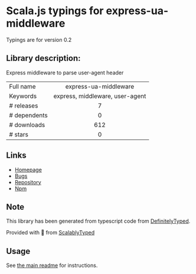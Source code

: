 
# Scala.js typings for express-ua-middleware

Typings are for version 0.2

## Library description:
Express middleware to parse user-agent header

|                    |                 |
| ------------------ | :-------------: |
| Full name          | express-ua-middleware |
| Keywords           | express, middleware, user-agent |
| # releases         | 7 |
| # dependents       | 0 |
| # downloads        | 612 |
| # stars            | 0 |

## Links
- [Homepage](https://github.com/davidsdevel/express-ua-middleware#readme)
- [Bugs](https://github.com/davidsdevel/express-ua-middleware/issues)
- [Repository](https://github.com/davidsdevel/express-ua-middleware)
- [Npm](https://www.npmjs.com/package/express-ua-middleware)
    


## Note
This library has been generated from typescript code from [DefinitelyTyped](https://definitelytyped.org).

Provided with :purple_heart: from [ScalablyTyped](https://github.com/oyvindberg/ScalablyTyped)

## Usage
See [the main readme](../../readme.md) for instructions.


